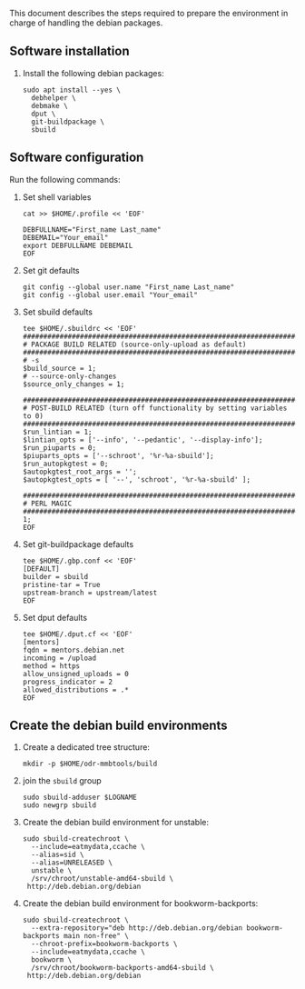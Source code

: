 This document describes the steps required to prepare
the environment in charge of handling the debian packages.

## Software installation

1. Install the following debian packages:
   ```
   sudo apt install --yes \
     debhelper \
     debmake \
     dput \
     git-buildpackage \
     sbuild
   ```

## Software configuration

Run the following commands:
1. Set shell variables
   ```
   cat >> $HOME/.profile << 'EOF'

   DEBFULLNAME="First_name Last_name"
   DEBEMAIL="Your_email"
   export DEBFULLNAME DEBEMAIL
   EOF
   ```
1. Set git defaults
   ```
   git config --global user.name "First_name Last_name"
   git config --global user.email "Your_email"
   ```
1. Set sbuild defaults
   ```
   tee $HOME/.sbuildrc << 'EOF'
   ##############################################################################
   # PACKAGE BUILD RELATED (source-only-upload as default)
   ##############################################################################
   # -s
   $build_source = 1;
   # --source-only-changes
   $source_only_changes = 1;

   ##############################################################################
   # POST-BUILD RELATED (turn off functionality by setting variables to 0)
   ##############################################################################
   $run_lintian = 1;
   $lintian_opts = ['--info', '--pedantic', '--display-info'];
   $run_piuparts = 0;
   $piuparts_opts = ['--schroot', '%r-%a-sbuild'];
   $run_autopkgtest = 0;
   $autopkgtest_root_args = '';
   $autopkgtest_opts = [ '--', 'schroot', '%r-%a-sbuild' ];

   ##############################################################################
   # PERL MAGIC
   ##############################################################################
   1;
   EOF
   ```
1. Set git-buildpackage defaults
   ```
   tee $HOME/.gbp.conf << 'EOF'
   [DEFAULT]
   builder = sbuild
   pristine-tar = True
   upstream-branch = upstream/latest
   EOF
   ```
1. Set dput defaults
   ```
   tee $HOME/.dput.cf << 'EOF'
   [mentors]
   fqdn = mentors.debian.net
   incoming = /upload
   method = https
   allow_unsigned_uploads = 0
   progress_indicator = 2
   allowed_distributions = .*
   EOF
   ```

## Create the debian build environments

1. Create a dedicated tree structure:
   ```
   mkdir -p $HOME/odr-mmbtools/build
   ```
1. join the `sbuild` group
   ```
   sudo sbuild-adduser $LOGNAME
   sudo newgrp sbuild
   ```
1. Create the debian build environment for unstable:
   ```
   sudo sbuild-createchroot \
     --include=eatmydata,ccache \
     --alias=sid \
     --alias=UNRELEASED \
     unstable \
     /srv/chroot/unstable-amd64-sbuild \
    http://deb.debian.org/debian
   ```
1. Create the debian build environment for bookworm-backports:
   ```
   sudo sbuild-createchroot \
     --extra-repository="deb http://deb.debian.org/debian bookworm-backports main non-free" \
     --chroot-prefix=bookworm-backports \ 
     --include=eatmydata,ccache \
     bookworm \
     /srv/chroot/bookworm-backports-amd64-sbuild \
    http://deb.debian.org/debian
   ```
